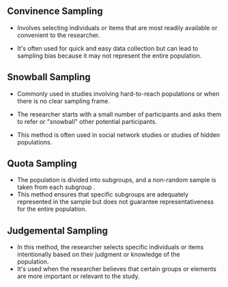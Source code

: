 ## Convinence Sampling

- Involves selecting individuals or items that are most readily available or convenient to the researcher.

- It's often used for quick and easy data collection
  but can lead to sampling bias because it may not represent the entire population.

## Snowball Sampling

- Commonly used in studies involving hard-to-reach populations or when there is no clear sampling frame.

- The researcher starts with a small number of participants and asks them to refer or "snowball" other potential participants.

- This method is often used in social network studies or studies of hidden populations.

## Quota Sampling

- The population is divided into subgroups, and a non-random sample is taken from each subgroup .
- This method ensures that specific subgroups are adequately represented in the sample but does not guarantee representativeness for the
  entire population.

## Judgemental Sampling

- In this method, the researcher selects specific individuals or items intentionally based on their judgment or knowledge of the  
  population.
- It's used when the researcher believes that certain groups or elements are more important or relevant to the study.
